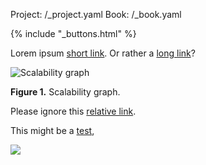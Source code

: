 Project: /_project.yaml
Book: /_book.yaml

{% include "_buttons.html" %}

Lorem ipsum [short link](/foo/bar). Or rather a [long link](https://bazel.build/foo/bar)?

![Scalability graph](/rules/scalability-graph.png "Scalability graph")

**Figure 1.** Scalability graph.

Please ignore this [relative link](relative/link).

This might be a <a href="/foo/bar">test</a>,

<img src="https://bazel.build/images/test.jpg">
